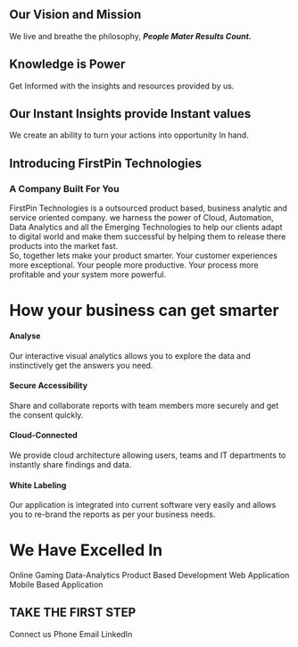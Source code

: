 

## Our Vision and Mission

We live and breathe the philosophy, ***People Mater Results Count.***

## Knowledge is Power 

Get Informed with the insights and resources provided by us. 

## Our Instant Insights provide Instant values

We create an ability to turn your actions into opportunity In hand.
 
## Introducing FirstPin Technologies
### A Company Built For You

FirstPin Technologies is a outsourced product based, business analytic and service oriented company. we harness  the power of Cloud, Automation, Data Analytics and all the Emerging Technologies to help our clients adapt to digital world and make them successful by helping them to release there products into the market fast.  
So, together lets make your product smarter. Your customer experiences more exceptional. Your people more productive. Your process more profitable and your system more powerful.

# How your business can get smarter

#### Analyse

Our interactive visual analytics allows you to explore the data and instinctively get the answers you need.

#### Secure Accessibility

Share and collaborate reports with team members more securely and get the consent quickly.

#### Cloud-Connected

We provide cloud architecture allowing users, teams and IT departments to instantly share findings and data.

#### White Labeling

Our application is integrated into current software very easily and allows you to re-brand the reports as per your business needs.

# We Have Excelled In

Online Gaming
Data-Analytics
Product Based Development
Web Application
Mobile Based Application

## TAKE THE FIRST STEP

Connect us
Phone 	Email		  LinkedIn


<!--stackedit_data:
eyJoaXN0b3J5IjpbMTAxOTYwODgwOCwxMTIwNzQ5OTI4LC0xOD
E0NjE5MjQwLC0xODE0NjE5MjQwLC0zMjYxMzc4MTQsLTE4MzYx
OTEyOTAsLTEwODkzNzc4NDQsMTcwODMxOTkxNiwtMTgxNjExMz
MwMCwtMjA0NjAzMzU3MCwtNTY1MTA0NDIsNzY3NTc0ODAsLTE2
NTc3MDUyNiw3NzE3NzI1NDMsNjE0OTAyNjQ3LC05NjA0NzI4ND
csLTkwNDA0NzQ0LC0xMDA2NDk3NTkzLC0xODkzNDU5NzQzLDE0
NDIwNzcxNDddfQ==
-->